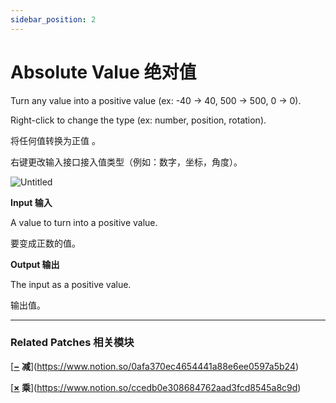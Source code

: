 ```yaml
---
sidebar_position: 2
---
```


# Absolute Value 绝对值

Turn any value into a positive value (ex: -40 → 40, 500 → 500, 0 → 0).

Right-click to change the type (ex: number, position, rotation).

将任何值转换为正值 。

右键更改输入接口接入值类型（例如：数字，坐标，角度）。

![Untitled](https://s3.us-west-2.amazonaws.com/secure.notion-static.com/926c3cb0-64f3-426a-958f-616785bc64c6/Untitled.png?X-Amz-Algorithm=AWS4-HMAC-SHA256&X-Amz-Content-Sha256=UNSIGNED-PAYLOAD&X-Amz-Credential=AKIAT73L2G45EIPT3X45%2F20220602%2Fus-west-2%2Fs3%2Faws4_request&X-Amz-Date=20220602T174131Z&X-Amz-Expires=86400&X-Amz-Signature=1abc628dfd04abdb3698b9629529809da0b58f962ca269fc9d2da79e9383216f&X-Amz-SignedHeaders=host&response-content-disposition=filename%20%3D%22Untitled.png%22&x-id=GetObject)

**Input 输入**

A value to turn into a positive value.

要变成正数的值。

**Output 输出**

The input as a positive value.

输出值。

------

### Related Patches 相关模块

[**[−](https://origami.design/documentation/patches/builtin.math.sub.html) 减**](https://www.notion.so/0afa370ec4654441a88e6ee0597a5b24)

[**[×](https://origami.design/documentation/patches/builtin.math.mul.html) 乘**](https://www.notion.so/ccedb0e308684762aad3fcd8545a8c9d)
